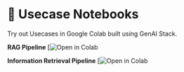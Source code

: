 # 🚀 Usecase Notebooks

Try out Usecases in Google Colab built using GenAI Stack.

**RAG Pipeline** [![Open in Colab](https://colab.research.google.com/drive/15-OZNR6lsJrQYRRdnJcvKdTiTLuIXfry?usp=sharing)

**Information Retrieval Pipeline** [![Open in Colab](https://colab.research.google.com/drive/1MwcUWa4BVkSxbv-SksSTAeI_Bqao1OOU?usp=sharing)

